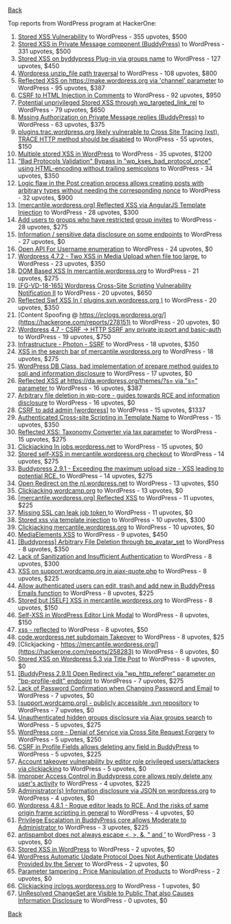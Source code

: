 [Back](../README.md)

Top reports from WordPress program at HackerOne:

1. [Stored XSS Vulnerability](https://hackerone.com/reports/643908) to WordPress - 355 upvotes, $500
2. [Stored XSS in Private Message component (BuddyPress)](https://hackerone.com/reports/487081) to WordPress - 331 upvotes, $500
3. [Stored XSS on byddypress Plug-in via groups name](https://hackerone.com/reports/592316) to WordPress - 127 upvotes, $450
4. [Wordpress unzip_file path traversal](https://hackerone.com/reports/205481) to WordPress - 108 upvotes, $800
5. [Reflected XSS on https://make.wordpress.org via 'channel' parameter](https://hackerone.com/reports/659419) to WordPress - 95 upvotes, $387
6. [CSRF to HTML Injection in Comments](https://hackerone.com/reports/428019) to WordPress - 92 upvotes, $950
7. [Potential unprivileged Stored XSS through wp_targeted_link_rel](https://hackerone.com/reports/509930) to WordPress - 79 upvotes, $650
8. [Mssing Authorization on Private Message replies (BuddyPress)](https://hackerone.com/reports/490782) to WordPress - 63 upvotes, $375
9. [plugins.trac.wordpress.org likely vulnerable to Cross Site Tracing (xst), TRACE HTTP method should be disabled](https://hackerone.com/reports/222692) to WordPress - 55 upvotes, $150
10. [Multiple stored XSS in WordPress](https://hackerone.com/reports/221507) to WordPress - 35 upvotes, $1200
11. ["Bad Protocols Validation" Bypass in "wp_kses_bad_protocol_once" using HTML-encoding without trailing semicolons](https://hackerone.com/reports/339483) to WordPress - 34 upvotes, $350
12. [Logic flaw in the Post creation process allows creating posts with arbitrary types without needing the corresponding nonce](https://hackerone.com/reports/404323) to WordPress - 32 upvotes, $900
13. [[mercantile.wordpress.org] Reflected XSS via AngularJS Template Injection](https://hackerone.com/reports/230234) to WordPress - 28 upvotes, $300
14. [Add users to groups who have restricted group invites](https://hackerone.com/reports/538008) to WordPress - 28 upvotes, $275
15. [Information / sensitive data disclosure on some endpoints](https://hackerone.com/reports/273726) to WordPress - 27 upvotes, $0
16. [Open API For Username enumeration](https://hackerone.com/reports/385322) to WordPress - 24 upvotes, $0
17. [Wordpress 4.7.2 - Two XSS in Media Upload when file too large.](https://hackerone.com/reports/203515) to WordPress - 23 upvotes, $350
18. [DOM Based XSS In mercantile.wordpress.org](https://hackerone.com/reports/230435) to WordPress - 21 upvotes, $275
19. [[FG-VD-18-165] Wordpress Cross-Site Scripting Vulnerability Notification II](https://hackerone.com/reports/460911) to WordPress - 20 upvotes, $650
20. [Reflected Swf XSS In ( plugins.svn.wordpress.org )](https://hackerone.com/reports/270060) to WordPress - 20 upvotes, $350
21. [Content Spoofing @ https://irclogs.wordpress.org/](https://hackerone.com/reports/278151) to WordPress - 20 upvotes, $0
22. [Wordpress 4.7 - CSRF -\> HTTP SSRF any private ip:port and basic-auth](https://hackerone.com/reports/187520) to WordPress - 19 upvotes, $750
23. [Infrastructure - Photon - SSRF](https://hackerone.com/reports/204513) to WordPress - 18 upvotes, $350
24. [XSS in the search bar of mercantile.wordpress.org](https://hackerone.com/reports/221893) to WordPress - 18 upvotes, $275
25. [WordPress DB Class, bad implementation of prepare method guides to sqli and information disclosure](https://hackerone.com/reports/179920) to WordPress - 17 upvotes, $0
26. [Reflected XSS at https://da.wordpress.org/themes/?s= via "s=" parameter ](https://hackerone.com/reports/222040) to WordPress - 16 upvotes, $387
27. [Arbitrary file deletion in wp-core - guides towards RCE and information disclosure](https://hackerone.com/reports/291878) to WordPress - 16 upvotes, $0
28. [CSRF to add admin [wordpress]](https://hackerone.com/reports/149589) to WordPress - 15 upvotes, $1337
29. [Authenticated Cross-site Scripting in Template Name](https://hackerone.com/reports/220903) to WordPress - 15 upvotes, $350
30. [Reflected XSS: Taxonomy Converter via tax parameter](https://hackerone.com/reports/495515) to WordPress - 15 upvotes, $275
31. [Clickjacking In jobs.wordpress.net](https://hackerone.com/reports/223024) to WordPress - 15 upvotes, $0
32. [Stored self-XSS in mercantile.wordpress.org checkout](https://hackerone.com/reports/230232) to WordPress - 14 upvotes, $275
33. [Buddypress 2.9.1 - Exceeding the maximum upload size  - XSS leading to potential RCE. ](https://hackerone.com/reports/263109) to WordPress - 14 upvotes, $275
34. [Open Redirect on the nl.wordpress.net](https://hackerone.com/reports/309058) to WordPress - 13 upvotes, $50
35. [Clickjacking wordcamp.org](https://hackerone.com/reports/230581) to WordPress - 13 upvotes, $0
36. [[mercantile.wordpress.org] Reflected XSS](https://hackerone.com/reports/240256) to WordPress - 11 upvotes, $225
37. [Missing SSL can leak job token ](https://hackerone.com/reports/222036) to WordPress - 11 upvotes, $0
38. [Stored xss via template injection](https://hackerone.com/reports/250837) to WordPress - 10 upvotes, $300
39. [Clickjacking mercantile.wordpress.org](https://hackerone.com/reports/264125) to WordPress - 10 upvotes, $0
40. [MediaElements XSS](https://hackerone.com/reports/299112) to WordPress - 9 upvotes, $450
41. [[Buddypress] Arbitrary File Deletion through bp_avatar_set](https://hackerone.com/reports/183568) to WordPress - 8 upvotes, $350
42. [Lack of Sanitization and Insufficient Authentication](https://hackerone.com/reports/249759) to WordPress - 8 upvotes, $300
43. [XSS on support.wordcamp.org in ajax-quote.php](https://hackerone.com/reports/355773) to WordPress - 8 upvotes, $225
44. [Allow authenticated users can edit, trash,and add new in BuddyPress Emails function](https://hackerone.com/reports/833782) to WordPress - 8 upvotes, $225
45. [Stored but [SELF] XSS in mercantile.wordpress.org](https://hackerone.com/reports/222224) to WordPress - 8 upvotes, $150
46. [Self-XSS in WordPress Editor Link Modal](https://hackerone.com/reports/224556) to WordPress - 8 upvotes, $150
47. [xss - reflected](https://hackerone.com/reports/384112) to WordPress - 8 upvotes, $50
48. [code.wordpress.net subdomain Takeover](https://hackerone.com/reports/295330) to WordPress - 8 upvotes, $25
49. [Clickjacking - https://mercantile.wordpress.org/](https://hackerone.com/reports/258283) to WordPress - 8 upvotes, $0
50. [Stored XSS on Wordpress 5.3 via Title Post](https://hackerone.com/reports/754352) to WordPress - 8 upvotes, $0
51. [[BuddyPress 2.9.1] Open Redirect via "wp_http_referer" parameter on "bp-profile-edit" endpoint](https://hackerone.com/reports/277502) to WordPress - 7 upvotes, $275
52. [Lack of Password Confirmation when Changing Password and Email](https://hackerone.com/reports/224214) to WordPress - 7 upvotes, $0
53. [[support.wordcamp.org] - publicly accessible .svn repository](https://hackerone.com/reports/309714) to WordPress - 7 upvotes, $0
54. [Unauthenticated hidden groups disclosure via Ajax groups search](https://hackerone.com/reports/282176) to WordPress - 5 upvotes, $275
55. [WordPress core  - Denial of Service via Cross Site Request Forgery](https://hackerone.com/reports/153093) to WordPress - 5 upvotes, $250
56. [CSRF in Profile Fields allows deleting any field in BuddyPress](https://hackerone.com/reports/836187) to WordPress - 5 upvotes, $225
57. [Account takeover vulnerability by editor role privileged users/attackers via clickjacking](https://hackerone.com/reports/388254) to WordPress - 5 upvotes, $0
58. [Improper Access Control in Buddypress core allows reply,delete any user's activity](https://hackerone.com/reports/837256) to WordPress - 4 upvotes, $225
59. [Administrator(s) Information disclosure via JSON on wordpress.org](https://hackerone.com/reports/221734) to WordPress - 4 upvotes, $0
60. [Wordpress 4.8.1 - Rogue editor leads to RCE. And the risks of same origin frame scripting in general](https://hackerone.com/reports/263718) to WordPress - 4 upvotes, $0
61. [Privilege Escalation in BuddyPress core allows Moderate to Administrator ](https://hackerone.com/reports/837018) to WordPress - 3 upvotes, $225
62. [antispambot does not always escape \<, \>, &, " and '](https://hackerone.com/reports/298218) to WordPress - 3 upvotes, $0
63. [Stored XSS in WordPress](https://hackerone.com/reports/276105) to WordPress - 2 upvotes, $0
64. [WordPress Automatic Update Protocol Does Not Authenticate Updates Provided by the Server](https://hackerone.com/reports/228854) to WordPress - 2 upvotes, $0
65. [Parameter tampering : Price Manipulation of Products](https://hackerone.com/reports/682344) to WordPress - 2 upvotes, $0
66. [Clickjacking irclogs.wordpress.org](https://hackerone.com/reports/267075) to WordPress - 1 upvotes, $0
67. [UnResolved ChangeSet are Visible to Public That also Causes Information Disclosure](https://hackerone.com/reports/282843) to WordPress - 0 upvotes, $0


[Back](../README.md)